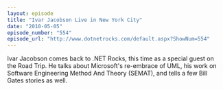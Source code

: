 ```yaml
---
layout: episode
title: "Ivar Jacobson Live in New York City"
date: "2010-05-05"
episode_number: "554"
episode_url: "http://www.dotnetrocks.com/default.aspx?ShowNum=554"
---
```


Ivar Jacobson comes back to .NET Rocks, this time as a special guest on the Road Trip. He talks about Microsoft's re-embrace of UML, his work on Software Engineering Method And Theory (SEMAT), and tells a few Bill Gates stories as well.
